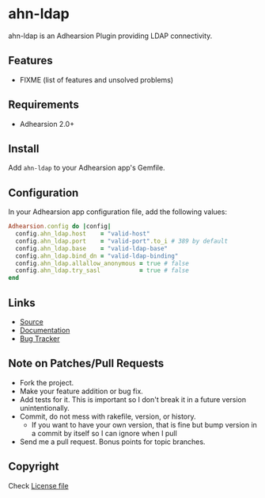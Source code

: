 ahn-ldap
========

ahn-ldap is an Adhearsion Plugin providing LDAP connectivity.

Features
--------

* FIXME (list of features and unsolved problems)

Requirements
------------

* Adhearsion 2.0+

Install
-------

Add `ahn-ldap` to your Adhearsion app's Gemfile.

Configuration
-------------

In your Adhearsion app configuration file, add the following values:

```ruby
Adhearsion.config do |config|
  config.ahn_ldap.host    = "valid-host"
  config.ahn_ldap.port    = "valid-port".to_i # 389 by default
  config.ahn_ldap.base    = "valid-ldap-base"
  config.ahn_ldap.bind_dn = "valid-ldap-binding"
  config.ahn_ldap.allallow_anonymous = true # false
  config.ahn_ldap.try_sasl           = true # false
end
```

Links
-----
* [Source](https://github.com/adhearsion/ahn-ldap)
* [Documentation](http://rdoc.info/github/adhearsion/ahn-ldap/master/frames)
* [Bug Tracker](https://github.com/adhearsion/ahn-ldap/issues)

Note on Patches/Pull Requests
-----------------------------

* Fork the project.
* Make your feature addition or bug fix.
* Add tests for it. This is important so I don't break it in a future version unintentionally.
* Commit, do not mess with rakefile, version, or history.
  * If you want to have your own version, that is fine but bump version in a commit by itself so I can ignore when I pull
* Send me a pull request. Bonus points for topic branches.

Copyright
---------

Check [License file](https://github.com/adhearsion/ahn-ldap/blob/master/LICENSE)